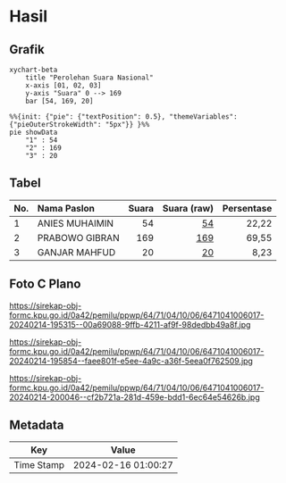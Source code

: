 # Hasil

## Grafik

```mermaid
xychart-beta
    title "Perolehan Suara Nasional"
    x-axis [01, 02, 03]
    y-axis "Suara" 0 --> 169
    bar [54, 169, 20]
```

```mermaid
%%{init: {"pie": {"textPosition": 0.5}, "themeVariables": {"pieOuterStrokeWidth": "5px"}} }%%
pie showData
    "1" : 54
    "2" : 169
    "3" : 20
```

## Tabel

| No. | Nama Paslon    | Suara | Suara (raw) | Persentase |
|:--- |:-------------- | -----:| -----------:| ----------:|
| 1   | ANIES MUHAIMIN | 54    | [54][p-1]   | 22,22      |
| 2   | PRABOWO GIBRAN | 169   | [169][p-2]  | 69,55      |
| 3   | GANJAR MAHFUD  | 20    | [20][p-3]   | 8,23       |


[p-1]: https://github.com/gigit-pemilu/pemilu-2024/blob/main/pilpres/hitung-suara/sub/64-kalimantan-timur/sub/71-kota-balikpapan/sub/04-balikpapan-tengah/sub/1006-sumber-rejo/sub/017-tps/sub/paslon-1.txt
[p-2]: https://github.com/gigit-pemilu/pemilu-2024/blob/main/pilpres/hitung-suara/sub/64-kalimantan-timur/sub/71-kota-balikpapan/sub/04-balikpapan-tengah/sub/1006-sumber-rejo/sub/017-tps/sub/paslon-2.txt
[p-3]: https://github.com/gigit-pemilu/pemilu-2024/blob/main/pilpres/hitung-suara/sub/64-kalimantan-timur/sub/71-kota-balikpapan/sub/04-balikpapan-tengah/sub/1006-sumber-rejo/sub/017-tps/sub/paslon-3.txt

## Foto C Plano

https://sirekap-obj-formc.kpu.go.id/0a42/pemilu/ppwp/64/71/04/10/06/6471041006017-20240214-195315--00a69088-9ffb-4211-af9f-98dedbb49a8f.jpg

https://sirekap-obj-formc.kpu.go.id/0a42/pemilu/ppwp/64/71/04/10/06/6471041006017-20240214-195854--faee801f-e5ee-4a9c-a36f-5eea0f762509.jpg

https://sirekap-obj-formc.kpu.go.id/0a42/pemilu/ppwp/64/71/04/10/06/6471041006017-20240214-200046--cf2b721a-281d-459e-bdd1-6ec64e54626b.jpg


## Metadata

| Key        | Value               |
| ---------- | ------------------- |
| Time Stamp | 2024-02-16 01:00:27 |



